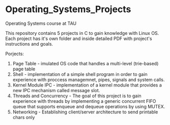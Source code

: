 # Operating_Systems_Projects
Operating Systems course at TAU

This repository contains 5 projects in C to gain knowledge with Linux OS.
Each project has it's own folder and inside detailed PDF with project's
instructions and goals.

Porjects:
1. Page Table - imulated OS code that handles a multi-level (trie-based) page table
2. Shell - implementation of a simple shell program in order to gain experience with proccess managemnet, pipes, signals and system calls.
3. Kernel Module IPC - implementation of a kernel module that provides a new IPC mechanism called message slot.
4. Threads and Concurrency - The goal of this project is to gain experience with threads by implementing a generic concurrent FIFO queue that supports enqueue and dequeue operations by using MUTEX.
5. Networking - Establishing client/server architecture to send printable chars only
